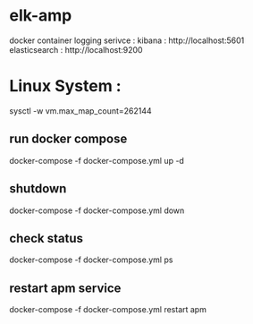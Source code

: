 # elk-amp
docker container logging serivce : 
kibana : http://localhost:5601
elasticsearch : http://localhost:9200

# Linux System :
sysctl -w vm.max_map_count=262144
## run docker compose
docker-compose -f docker-compose.yml up -d
## shutdown
docker-compose -f docker-compose.yml down
## check status
docker-compose -f docker-compose.yml ps

## restart apm service
docker-compose -f docker-compose.yml restart apm
